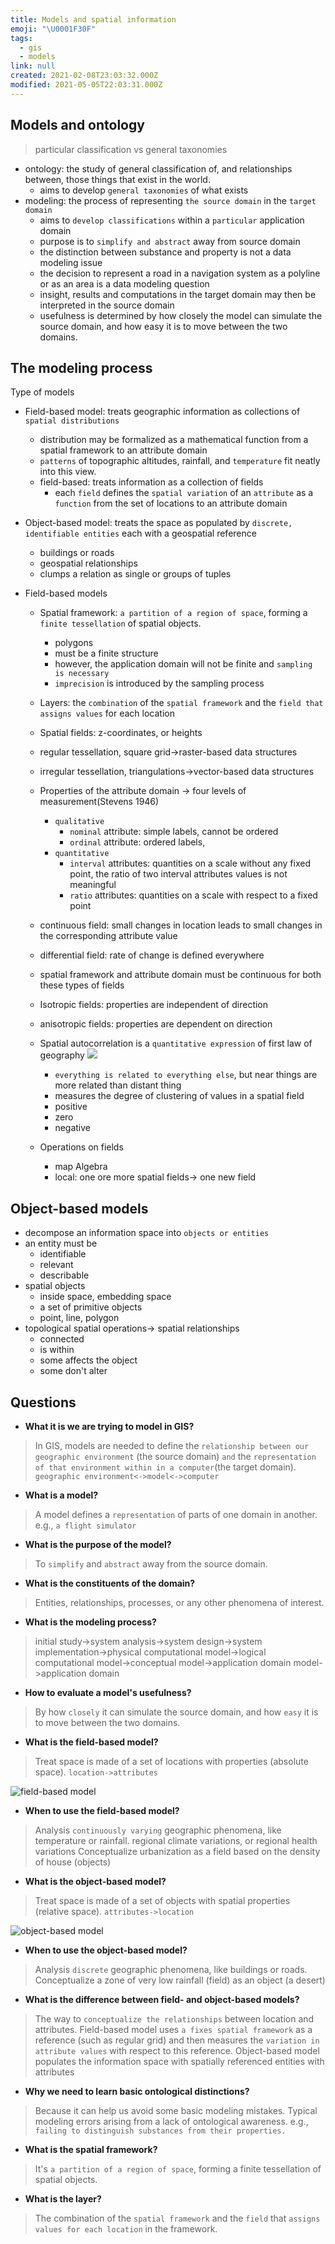 ```yaml
---
title: Models and spatial information
emoji: "\U0001F30F"
tags:
  - gis
  - models
link: null
created: 2021-02-08T23:03:32.000Z
modified: 2021-05-05T22:03:31.000Z
---
```


## Models and ontology

> particular classification vs general taxonomies

- ontology: the study of general classification of, and relationships between, those things that exist in the world.
  - aims to develop `general taxonomies` of what exists
- modeling: the process of representing `the source domain` in the `target domain`
  - aims to `develop classifications` within a `particular` application domain
  - purpose is to `simplify and abstract` away from source domain
  - the distinction between substance and property is not a data modeling issue
  - the decision to represent a road in a navigation system as a polyline or as an area is a data modeling question
  - insight, results and computations in the target domain may then be interpreted in the source domain
  - usefulness is determined by how closely the model can simulate the source domain, and how easy it is to move between the two domains.

## The modeling process

Type of models

- Field-based model: treats geographic information as collections of `spatial distributions`
  - distribution may be formalized as a mathematical function from a spatial framework to an attribute domain
  - `patterns` of topographic altitudes, rainfall, and `temperature` fit neatly into this view.
  - field-based: treats information as a collection of fields
    - each `field` defines the `spatial variation` of an `attribute` as a `function` from the set of locations to an attribute domain
- Object-based model: treats the space as populated by `discrete, identifiable entities` each with a geospatial reference

  - buildings or roads
  - geospatial relationships
  - clumps a relation as single or groups of tuples

- Field-based models

  - Spatial framework: `a partition of a region of space`, forming a `finite tessellation` of spatial objects.
    - polygons
    - must be a finite structure
    - however, the application domain will not be finite and `sampling is necessary`
    - `imprecision` is introduced by the sampling process
  - Layers: the `combination` of the `spatial framework` and the `field that assigns values` for each location
  - Spatial fields: z-coordinates, or heights
  - regular tessellation, square grid->raster-based data structures
  - irregular tessellation, triangulations->vector-based data structures
  - Properties of the attribute domain -> four levels of measurement(Stevens 1946)
    - `qualitative`
      - `nominal` attribute: simple labels, cannot be ordered
      - `ordinal` attribute: ordered labels,
    - `quantitative`
      - `interval` attributes: quantities on a scale without any fixed point, the ratio of two interval attributes values is not meaningful
      - `ratio` attributes: quantities on a scale with respect to a fixed point
  - continuous field: small changes in location leads to small changes in the corresponding attribute value
  - differential field: rate of change is defined everywhere
  - spatial framework and attribute domain must be continuous for both these types of fields
  - Isotropic fields: properties are independent of direction
  - anisotropic fields: properties are dependent on direction
  - Spatial autocorrelation is a `quantitative expression` of first law of geography
    ![](https://external-content.duckduckgo.com/iu/?u=http%3A%2F%2Fwww.geog.leeds.ac.uk%2Fcourses%2Flevel3%2Fgeog3150%2Flectures%2Flecture9%2Ffigures%2Fspatial_autocorrelation.png&f=1&nofb=1)

    - `everything is related to everything else`, but near things are more related than distant thing
    - measures the degree of clustering of values in a spatial field
    - positive
    - zero
    - negative

  - Operations on fields
    - map Algebra
    - local: one ore more spatial fields-> one new field

## Object-based models

- decompose an information space into `objects or entities`
- an entity must be
  - identifiable
  - relevant
  - describable
- spatial objects
  - inside space, embedding space
  - a set of primitive objects
  - point, line, polygon
- topological spatial operations-> spatial relationships
  - connected
  - is within
  - some affects the object
  - some don't alter

## Questions

- **What it is we are trying to model in GIS?**

> In GIS, models are needed to define the `relationship between our geographic environment` (the source domain) `and` the `representation of that environment within in a computer`(the target domain).
> `geographic environment<->model<->computer`

- **What is a model?**

> A model defines a `representation` of parts of one domain in another. e.g., `a flight simulator`

- **What is the purpose of the model?**

> To `simplify` and `abstract` away from the source domain.

- **What is the constituents of the domain?**

> Entities, relationships, processes, or any other phenomena of interest.

- **What is the modeling process?**

> initial study->system analysis->system design->system implementation->physical computational model->logical computational model->conceptual model->application domain model->application domain

- **How to evaluate a model's usefulness?**

> By how `closely` it can simulate the source domain, and how `easy` it is to move between the two domains.

- **What is the field-based model?**

> Treat space is made of a set of locations with properties (absolute space). `location->attributes`

![field-based model](images/field-based%20approach%20to%20geographic%20phenomena.png)

- **When to use the field-based model?**

> Analysis `continuously varying` geographic phenomena, like temperature or rainfall. regional climate variations, or regional health variations
> Conceptualize urbanization as a field based on the density of house (objects)

- **What is the object-based model?**

> Treat space is made of a set of objects with spatial properties (relative space). `attributes->location`

![object-based model](images/object-based%20approach%20to%20geographic%20phenomena.png)

- **When to use the object-based model?**

> Analysis `discrete` geographic phenomena, like buildings or roads.
> Conceptualize a zone of very low rainfall (field) as an object (a desert)

- **What is the difference between field- and object-based models?**

> The way to `conceptualize the relationships` between location and attributes.
> Field-based model uses `a fixes spatial framework` as a reference (such as regular grid) and then measures the `variation in attribute values` with respect to this reference.
> Object-based model populates the information space with spatially referenced entities with attributes

- **Why we need to learn basic ontological distinctions?**

> Because it can help us avoid some basic modeling mistakes. Typical modeling errors arising from a lack of ontological awareness. e.g., `failing to distinguish substances from their properties.`

- **What is the spatial framework?**

> It's `a partition of a region of space`, forming a finite tessellation of spatial objects.

- **What is the layer?**

> The combination of the `spatial framework` and the `field` that `assigns values for each location` in the framework.
